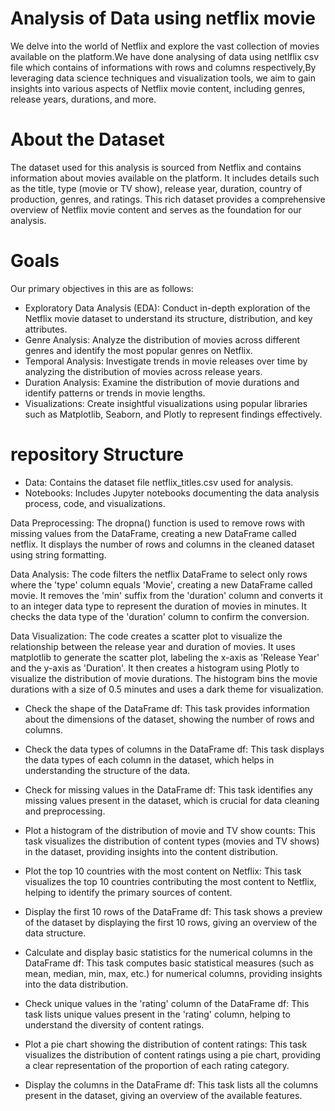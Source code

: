 # Analysis of Data using netflix movie 

We delve into the world of Netflix and explore the vast collection of movies available on the platform.We have done analysing of data using netlflix csv file which contains of informations with rows and columns respectively,By leveraging data science techniques and visualization tools, we aim to gain insights into various aspects of Netflix movie content, including genres, release years, durations, and more.

# About the Dataset
The dataset used for this analysis is sourced from Netflix and contains information about movies available on the platform. It includes details such as the title, type (movie or TV show), release year, duration, country of production, genres, and ratings. This rich dataset provides a comprehensive overview of Netflix movie content and serves as the foundation for our analysis.

# Goals 
Our primary objectives in this are as follows:

* Exploratory Data Analysis (EDA): Conduct in-depth exploration of the Netflix movie dataset to understand its structure, distribution, and key attributes.
* Genre Analysis: Analyze the distribution of movies across different genres and identify the most popular genres on Netflix.
* Temporal Analysis: Investigate trends in movie releases over time by analyzing the distribution of movies across release years.
* Duration Analysis: Examine the distribution of movie durations and identify patterns or trends in movie lengths.
* Visualizations: Create insightful visualizations using popular libraries such as Matplotlib, Seaborn, and Plotly to represent findings effectively.

# repository Structure 
* Data: Contains the dataset file netflix_titles.csv used for analysis.
* Notebooks: Includes Jupyter notebooks documenting the data analysis process, code, and visualizations.

Data Preprocessing:
The dropna() function is used to remove rows with missing values from the DataFrame, creating a new DataFrame called netflix.
It displays the number of rows and columns in the cleaned dataset using string formatting.

Data Analysis:
The code filters the netflix DataFrame to select only rows where the 'type' column equals 'Movie', creating a new DataFrame called movie.
It removes the 'min' suffix from the 'duration' column and converts it to an integer data type to represent the duration of movies in minutes.
It checks the data type of the 'duration' column to confirm the conversion.

Data Visualization:
The code creates a scatter plot to visualize the relationship between the release year and duration of movies.
It uses matplotlib to generate the scatter plot, labeling the x-axis as 'Release Year' and the y-axis as 'Duration'.
It then creates a histogram using Plotly to visualize the distribution of movie durations.
The histogram bins the movie durations with a size of 0.5 minutes and uses a dark theme for visualization.

* Check the shape of the DataFrame df:
This task provides information about the dimensions of the dataset, showing the number of rows and columns.

* Check the data types of columns in the DataFrame df:
This task displays the data types of each column in the dataset, which helps in understanding the structure of the data.

* Check for missing values in the DataFrame df:
This task identifies any missing values present in the dataset, which is crucial for data cleaning and preprocessing.

* Plot a histogram of the distribution of movie and TV show counts:
This task visualizes the distribution of content types (movies and TV shows) in the dataset, providing insights into the content distribution.

* Plot the top 10 countries with the most content on Netflix:
This task visualizes the top 10 countries contributing the most content to Netflix, helping to identify the primary sources of content.

* Display the first 10 rows of the DataFrame df:
This task shows a preview of the dataset by displaying the first 10 rows, giving an overview of the data structure.

* Calculate and display basic statistics for the numerical columns in the DataFrame df:
This task computes basic statistical measures (such as mean, median, min, max, etc.) for numerical columns, providing insights into the data distribution.

* Check unique values in the 'rating' column of the DataFrame df:
This task lists unique values present in the 'rating' column, helping to understand the diversity of content ratings.

* Plot a pie chart showing the distribution of content ratings:
This task visualizes the distribution of content ratings using a pie chart, providing a clear representation of the proportion of each rating category.

* Display the columns in the DataFrame df:
This task lists all the columns present in the dataset, giving an overview of the available features.
